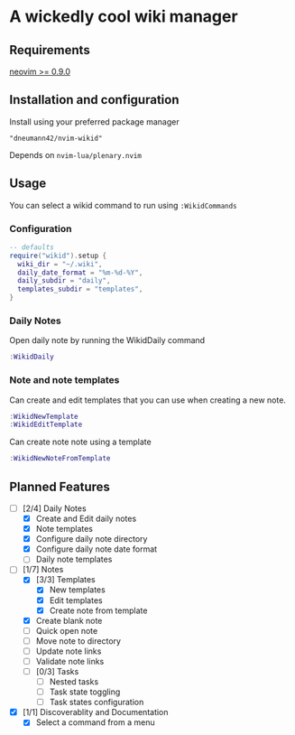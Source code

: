 # A wickedly cool wiki manager

## Requirements

[neovim >= 0.9.0](https://github.com/neovim/neovim/wiki/)

## Installation and configuration

Install using your preferred package manager

`"dneumann42/nvim-wikid"`

Depends on `nvim-lua/plenary.nvim`

## Usage

You can select a wikid command to run using `:WikidCommands`

### Configuration

```lua
-- defaults
require("wikid").setup {
  wiki_dir = "~/.wiki",
  daily_date_format = "%m-%d-%Y",
  daily_subdir = "daily",
  templates_subdir = "templates",
}
```

### Daily Notes

Open daily note by running the WikidDaily command

```lua
:WikidDaily
```

### Note and note templates

Can create and edit templates that you can use when creating a new note.

```lua
:WikidNewTemplate
:WikidEditTemplate
```

Can create note note using a template

```lua
:WikidNewNoteFromTemplate
```

## Planned Features

+ [ ] [2/4] Daily Notes
  - [X] Create and Edit daily notes
  - [X] Note templates
  - [X] Configure daily note directory
  - [X] Configure daily note date format
  - [ ] Daily note templates

+ [ ] [1/7] Notes
  - [X] [3/3] Templates
    + [X] New templates
    + [X] Edit templates
    + [X] Create note from template
  - [X] Create blank note
  - [ ] Quick open note
  - [ ] Move note to directory
  - [ ] Update note links
  - [ ] Validate note links
  - [ ] [0/3] Tasks
    + [ ] Nested tasks
    + [ ] Task state toggling
    + [ ] Task states configuration

+ [X] [1/1] Discoverablity and Documentation
  - [X] Select a command from a menu
